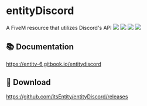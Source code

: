 # entityDiscord
A FiveM resource that utilizes Discord's API
![](https://img.shields.io/github/downloads/itsEntity/entityDiscord/total?logo=github)
![](https://img.shields.io/github/downloads/itsEntity/entityDiscord/latest/total?logo=github)
![](https://img.shields.io/github/contributors/itsEntity/entityDiscord?logo=github)
![](https://img.shields.io/github/v/release/itsEntity/entityDiscord?logo=github) 

## 📚 Documentation
https://entity-6.gitbook.io/entitydiscord 

## 💾 Download
https://github.com/itsEntity/entityDiscord/releases